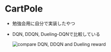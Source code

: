 # CartPole
* 勉強会用に自分で実装したやつ
* DQN, DDQN, Dueling-DQNで比較している


  ![compare DQN, DDQN and Dueling reward](https://github.com/nakatsukarikuto/code/assets/122096541/7f83c08d-d5eb-4e1c-be0f-beaae0d9de93)
